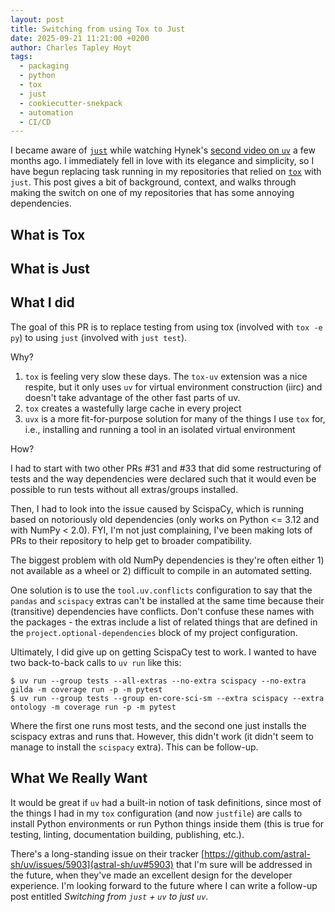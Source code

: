 ```yaml
---
layout: post
title: Switching from using Tox to Just
date: 2025-09-21 11:21:00 +0200
author: Charles Tapley Hoyt
tags:
  - packaging
  - python
  - tox
  - just
  - cookiecutter-snekpack
  - automation
  - CI/CD
---
```


I became aware of [`just`](https://github.com/casey/just) while watching Hynek's [second video on
`uv`](https://youtu.be/TiBIjouDGuI?si=dh3HFkXx_RThdsEq&t=741) a few months ago. I immediately fell
in love with its elegance
and simplicity, so I have begun replacing task running in my repositories that
relied on [`tox`](https://github.com/tox-dev/tox) with `just`. This post gives a bit of background, context,
and walks through making the switch on one of my repositories that has some annoying dependencies.

## What is Tox

## What is Just

## What I did

The goal of this PR is to replace testing from using tox (involved with `tox -e py`) to using `just` (involved with
`just test`).

Why?

1. `tox` is feeling very slow these days. The `tox-uv` extension was a nice respite, but it only uses `uv` for virtual
   environment construction (iirc) and doesn't take advantage of the other fast parts of uv.
2. `tox` creates a wastefully large cache in every project
3. `uvx` is a more fit-for-purpose solution for many of the things I use `tox` for, i.e., installing and running a tool
   in an isolated virtual environment

How?

I had to start with two other PRs #31 and #33 that did some restructuring of tests and the way dependencies were
declared such that it would even be possible to run tests without all extras/groups installed.

Then, I had to look into the issue caused by ScispaCy, which is running based on notoriously old dependencies (only
works on Python <= 3.12 and with NumPy < 2.0). FYI, I'm not just complaining, I've been making lots of PRs to their
repository to help get to broader compatibility.

The biggest problem with old NumPy dependencies is they're often either 1) not available as a wheel or 2) difficult to
compile in an automated setting.

One solution is to use the `tool.uv.conflicts` configuration to say that the `pandas` and `scispacy` extras can't be
installed at the same time because their (transitive) dependencies have conflicts. Don't confuse these names with the
packages - the extras include a list of related things that are defined in the `project.optional-dependencies` block of
my project configuration.

Ultimately, I did give up on getting ScispaCy test to work. I wanted to have two back-to-back calls to `uv run` like
this:

```console
$ uv run --group tests --all-extras --no-extra scispacy --no-extra gilda -m coverage run -p -m pytest
$ uv run --group tests --group en-core-sci-sm --extra scispacy --extra ontology -m coverage run -p -m pytest
```

Where the first one runs most tests, and the second one just installs the scispacy extras and runs that. However, this
didn't work (it didn't seem to manage to install the `scispacy` extra). This can be follow-up.

## What We Really Want

It would be great if `uv` had a built-in notion of task definitions, since most of the things I had
in my `tox` configuration (and now `justfile`) are calls to install Python environments or run Python
things inside them (this is true for testing, linting, documentation building, publishing, etc.).

There's a long-standing issue on their tracker [https://github.com/astral-sh/uv/issues/5903](astral-sh/uv#5903)
that I'm sure will be addressed in the future, when they've made an excellent design for the developer experience.
I'm looking forward to the future where I can write a follow-up post entitled _Switching from `just` + `uv` to
just `uv`_.
